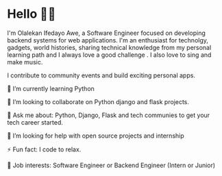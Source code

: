 # Hello 👋🏾
I'm Olalekan Ifedayo Awe, a Software Engineer focused on developing backend systems for web applications. I'm an enthusiast for technolgy, gadgets, world histories, sharing technical knowledge from my personal learning path and I always love a good challenge . I also love to sing and make music.

I contribute to community events and build exciting personal apps.

🌱 I’m currently learning Python

👯 I’m looking to collaborate on Python django and flask projects.

💬 Ask me about: Python, Django, Flask and tech communies to get your tech career started.

🤔 I’m looking for help with open source projects and internship

⚡ Fun fact: I code to relax.

💼 Job interests: Software Engineer or Backend Engineer (Intern or Junior)
